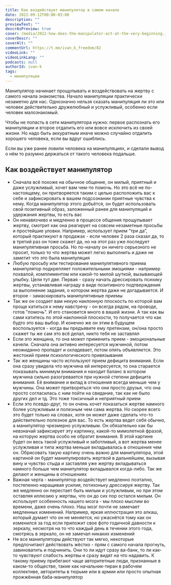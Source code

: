 ```yaml
---
title: Как воздействует манипулятор в самом начале
date: 2022-09-12T00:00-03:00
description: ""
previewText: ""
descrAsPreview: true
cover: /media/2022-how-does-the-manipulator-act-at-the-very-beginning.jpg
coverDescr: ""
coverAlt: ""
commentUrl: https://t.me/ivan_k_freedom/82
videoLink: ""
videoLinkLang: ""
podcasts: null
authorId: ivan-k
tags:
  - манипуляции
---
```

Манипулятор начинает прощупывать и воздействовать на жертву с самого начала знакомства. Начало манипуляции практически незаметно для нас. Однозначно нельзя сказать манипуляция ли это или человек действительно дружелюбный и услужливый, особенно если человек малознакомый.

Чтобы не попасть в сети манипулятора нужно: первое распознать его манипуляции и второе отдалить его или вовсе исключить из своей жизни. Но надо быть аккуратным иначе можно случайно отдалить хорошего человека, если вы вдруг ошиблись.

Если вы уже ранее ловили человека на манипуляциях, и сделали вывод о нём то разумно держаться от такого человека подальше.

## Как воздействует манипулятор

- Сначала всё похоже на обычное общение, он милый, приятный и даже услужливый, хочет вам чем-то помочь. Но это всё не по-настоящему, он притворяется таким с целью расположить вас к себе и зафиксировать в вашем подсознании приятные чувства к нему. Когда манипулятор этого добьётся, он будет использовать свой позитивный образ, заложенный ранее для манипуляций и удержания жертвы, то есть вас
- Он ненавязчиво и медленно в процессе общения прощупывает жертву, смотрит как она реагирует на совсем незаметные просьбы и простейшие уловки. Например, использует прием “три да”, который практикуют в продажах - если человек 2 раза сказал да, то в третий раз он тоже скажет да, но на этот раз уже последует манипулятивная просьба. Но по-началу он ничего серьезного не просит, только то что жертва может легко выполнить и даже не заметит что это была манипуляция
- Любую просьбу или тестирование манипулятивного приема манипулятор подкрепляет положительными эмоциями - например похвалой, комплиментом или какой-то милой шуткой, вызывающей улыбку. Цели тут две. Первая - сразу начать дрессировать психику жертвы, устанавливая награду в виде позитивного подтверждения за выполнение задания, о котором жертва даже не догадывается. И второе - замаскировать манипулятивные приемы
- Так же он создает вам некую наклонную плоскость по которой вам проще катиться к нему навстречу - он всегда рядом, на проводе, готов "помочь". И его становится много в вашей жизни. А так как вы сами катитесь по этой наклонной плоскости, то получается что как будто это ваш выбор. И конечно же он этим в будущем воспользуется - когда вы предъявите ему претензии, он/она просто скажет ты же сам это всё делал, никто тебя не заставлял
- Если это женщина, то она может применить прием - эмоциональные качели. Сначала она активно интересуется мужчиной, потом неожиданно пропадет и охладевает, потом опять объявляется. Это жестокий прием психологического привязывания
- Так же женщины часто используют прием дефицита внимания. Если она сразу увидела что мужчина ей интересуется, то она старается показывать минимум внимания и находит баланс в котором мужчина сильно разогревается при нужной степени дефицита внимания. Её внимание и вклад в отношения всегда меньше чем у мужчины. Она может притворяться что они просто друзья, что она просто согласилась с ним пойти на свидание, так как не было других дел и тд. Это тоже токсичный и неприятный прием
- Если это псевдо-друг, то он очень хочет показаться жертве намного более услужливым и полезным чем сама жертва. Но скорее всего это будет только на словах, хотя он может даже сделать что-то действительно полезное для вас. То есть жертва ведет себя обычно, а манипулятор чрезмерно услужливым. Он обязательно как бы невзначай зафиксирует эту картинку, какой-то мимолетной фразой, на которую жертва особо не обратит внимания. В этой картине будет он весь такой услужливый и заботливый, а вот жертва менее услужливая и типа жертва меньше вкладывалась в отношения чем он. Обрисовать такую картину очень важно для манипулятора, этой картиной он будет манипулировать жертвой в дальнейшем, вызывая вину и чувство стыда и заставляя уже жертву вкладываться намного больше чем манипулятор вкладывался когда-либо. Так же делают и женщины в отношениях
- Важная черта - манипулятор воздействует медленно поэтапно, постепенно наращивая усилия, потихоньку дрессируя жертву. Так же медленно он перестает быть милым и услужливым, но при этом оставляя иллюзию у жертвы, что он до сих пор остался милым. Он использует особенность нашего мозга - мы плохо мыслим во времени, даже очень плохо. Наш мозг почти не замечает медленных изменений. Например, яркая иллюстрация это алкаш, который думает что он не меняется, но ужаснётся тому как он изменился за год если приложит свое фото годичной давности к зеркалу, несмотря на то что каждый день в течении этого года, смотрясь в зеркало, он не замечал никаких изменений
- Не все манипуляторы действуют так мягко, некоторые предпочитают действовать жёстко - прям с самого начала прогнуть, завиноватить и подчинить. Они то ли идут сразу ва-банк, то ли как-то чувствуют слабость жертвы и сразу видят на что надавить. К такому приему прибегают чаще авторитетные люди, признанные в каком-то обществе, такие как начальник-тиран в рабочем коллективе, авторитеты в тюрьме или в армии или просто опытная прожжённая баба-манипулятор
